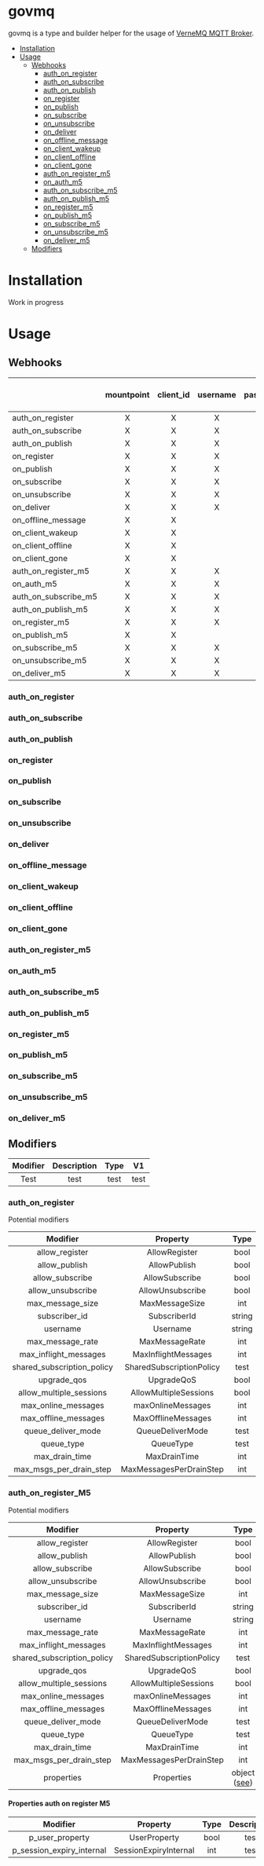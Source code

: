# govmq

govmq is a type and builder helper for the usage of [VerneMQ MQTT Broker](https://vernemq.com, "VerneMQ Homepage").

- [Installation](#installation)
- [Usage](#usage)
  - [Webhooks](#webhooks)
    - [auth_on_register](#auth_on_register)
    - [auth_on_subscribe](#auth_on_subscribe)
    - [auth_on_publish](#auth_on_publish)
    - [on_register](#on_register)
    - [on_publish](#on_publish)
    - [on_subscribe](#on_subscribe)
    - [on_unsubscribe](#on_unsubscribe)
    - [on_deliver](#on_deliver)
    - [on_offline_message](#on_offline_message)
    - [on_client_wakeup](#on_client_wakeup)
    - [on_client_offline](#on_client_offline)
    - [on_client_gone](#on_client_gone)
    - [auth_on_register_m5](#auth_on_register_m5)
    - [on_auth_m5](#on_auth_m5)
    - [auth_on_subscribe_m5](#auth_on_subscribe_m5)
    - [auth_on_publish_m5](#auth_on_publish_m5)
    - [on_register_m5](#on_register_m5)
    - [on_publish_m5](#on_publish_m5)
    - [on_subscribe_m5](#on_subscribe_m5)
    - [on_unsubscribe_m5](#on_unsubscribe_m5)
    - [on_deliver_m5](#on_deliver_m5)
  - [Modifiers](#modifiers)

# Installation 

Work in progress

# Usage

## Webhooks

|                      | mountpoint | client_id | username | password | peer_addr | peer_port | clean_session | topics (array object) | topics (string) | topics (array string) | qos | payload | retain | clean_start | properties |
|----------------------|:----------:|:---------:|:--------:|:--------:|:---------:|:---------:|:-------------:|:---------------------:|:---------------:|:---------------------:|:---:|:-------:|:------:|:-----------:|:----------:|
| auth_on_register     |     X      |     X     |    X     |    X     |     X     |     X     |       X       |                       |                 |                       |     |         |        |             |            |
| auth_on_subscribe    |     X      |     X     |    X     |          |           |           |               |           X           |                 |                       |     |         |        |             |            |
| auth_on_publish      |     X      |     X     |    X     |          |           |           |               |                       |        X        |                       |  X  |    X    |   X    |             |            |
| on_register          |     X      |     X     |    X     |          |     X     |     X     |               |                       |                 |                       |     |         |        |             |            |
| on_publish           |     X      |     X     |    X     |          |           |           |               |                       |        X        |                       |  X  |    X    |   X    |             |            |
| on_subscribe         |     X      |     X     |    X     |          |           |           |               |           X           |                 |                       |     |         |        |             |            |
| on_unsubscribe       |     X      |     X     |    X     |          |           |           |               |                       |                 |           X           |     |         |        |             |            |
| on_deliver           |     X      |     X     |    X     |          |           |           |               |                       |        X        |                       |     |    X    |        |             |            |
| on_offline_message   |     X      |     X     |          |          |           |           |               |                       |        X        |                       |  X  |    X    |   X    |             |            |
| on_client_wakeup     |     X      |     X     |          |          |           |           |               |                       |                 |                       |     |         |        |             |            |
| on_client_offline    |     X      |     X     |          |          |           |           |               |                       |                 |                       |     |         |        |             |            |
| on_client_gone       |     X      |     X     |          |          |           |           |               |                       |                 |                       |     |         |        |             |            |
| auth_on_register_m5  |     X      |     X     |    X     |    X     |     X     |     X     |               |                       |                 |                       |     |         |        |      X      |     X      |
| on_auth_m5           |     X      |     X     |    X     |          |           |           |               |                       |                 |                       |     |         |        |             |     X      |
| auth_on_subscribe_m5 |     X      |     X     |    X     |          |           |           |               |           X           |                 |                       |     |         |        |             |     X      |
| auth_on_publish_m5   |     X      |     X     |    X     |          |           |           |               |                       |        X        |                       |  X  |    X    |   X    |             |     X      |
| on_register_m5       |     X      |     X     |    X     |          |     X     |     X     |               |                       |                 |                       |     |         |        |             |     X      |
| on_publish_m5        |     X      |     X     |          |          |           |           |               |           X           |                 |                       |  X  |    X    |   X    |      X      |     X      |
| on_subscribe_m5      |     X      |     X     |    X     |          |           |           |               |           X           |                 |                       |     |         |        |             |     X      |
| on_unsubscribe_m5    |     X      |     X     |    X     |          |           |           |               |                       |                 |           X           |     |         |        |             |     X      |
| on_deliver_m5        |     X      |     X     |    X     |          |           |           |               |                       |        X        |                       |     |    X    |        |             |     X      |


### auth_on_register

### auth_on_subscribe

### auth_on_publish

### on_register

### on_publish

### on_subscribe

### on_unsubscribe


### on_deliver

### on_offline_message


### on_client_wakeup

### on_client_offline

### on_client_gone

### auth_on_register_m5

### on_auth_m5

### auth_on_subscribe_m5

### auth_on_publish_m5


### on_register_m5


### on_publish_m5


### on_subscribe_m5

### on_unsubscribe_m5


### on_deliver_m5

## Modifiers

| Modifier | Description | Type |  V1  | 
|:--------:|:-----------:|:----:|:----:|
|   Test   |    test     | test | test |


### auth_on_register

Potential modifiers

|          Modifier          |         Property         |                      Type                       | Description | 
|:--------------------------:|:------------------------:|:-----------------------------------------------:|:-----------:|
|       allow_register       |      AllowRegister       |                      bool                       |    test     |
|       allow_publish        |       AllowPublish       |                      bool                       |    test     |
|      allow_subscribe       |      AllowSubscribe      |                      bool                       |    test     |
|     allow_unsubscribe      |     AllowUnsubscribe     |                      bool                       |    test     |
|      max_message_size      |      MaxMessageSize      |                       int                       |    test     |
|       subscriber_id        |       SubscriberId       |                     string                      |    test     |
|          username          |         Username         |                     string                      |    test     |
|      max_message_rate      |      MaxMessageRate      |                       int                       |    test     |
|   max_inflight_messages    |   MaxInflightMessages    |                       int                       |    test     |
| shared_subscription_policy | SharedSubscriptionPolicy |                      test                       |    test     |
|        upgrade_qos         |        UpgradeQoS        |                      bool                       |    test     |
|  allow_multiple_sessions   |  AllowMultipleSessions   |                      bool                       |    test     |
|    max_online_messages     |    maxOnlineMessages     |                       int                       |    test     |
|    max_offline_messages    |    MaxOfflineMessages    |                       int                       |    test     |
|     queue_deliver_mode     |     QueueDeliverMode     |                      test                       |    test     |
|         queue_type         |        QueueType         |                      test                       |    test     |
|       max_drain_time       |       MaxDrainTime       |                       int                       |    test     |
|  max_msgs_per_drain_step   | MaxMessagesPerDrainStep  |                       int                       |    test     |

### auth_on_register_M5

Potential modifiers

|          Modifier          |         Property         |                      Type                       | Description | 
|:--------------------------:|:------------------------:|:-----------------------------------------------:|:-----------:|
|       allow_register       |      AllowRegister       |                      bool                       |    test     |
|       allow_publish        |       AllowPublish       |                      bool                       |    test     |
|      allow_subscribe       |      AllowSubscribe      |                      bool                       |    test     |
|     allow_unsubscribe      |     AllowUnsubscribe     |                      bool                       |    test     |
|      max_message_size      |      MaxMessageSize      |                       int                       |    test     |
|       subscriber_id        |       SubscriberId       |                     string                      |    test     |
|          username          |         Username         |                     string                      |    test     |
|      max_message_rate      |      MaxMessageRate      |                       int                       |    test     |
|   max_inflight_messages    |   MaxInflightMessages    |                       int                       |    test     |
| shared_subscription_policy | SharedSubscriptionPolicy |                      test                       |    test     |
|        upgrade_qos         |        UpgradeQoS        |                      bool                       |    test     |
|  allow_multiple_sessions   |  AllowMultipleSessions   |                      bool                       |    test     |
|    max_online_messages     |    maxOnlineMessages     |                       int                       |    test     |
|    max_offline_messages    |    MaxOfflineMessages    |                       int                       |    test     |
|     queue_deliver_mode     |     QueueDeliverMode     |                      test                       |    test     |
|         queue_type         |        QueueType         |                      test                       |    test     |
|       max_drain_time       |       MaxDrainTime       |                       int                       |    test     |
|  max_msgs_per_drain_step   | MaxMessagesPerDrainStep  |                       int                       |    test     |
|         properties         |        Properties        | object ([see](#properties-auth-on-register-m5)) |    test     |

#### Properties auth on register M5

|         Modifier          |        Property         | Type | Description | 
|:-------------------------:|:-----------------------:|:----:|:-----------:|
|      p_user_property      |      UserProperty       | bool |    test     |
| p_session_expiry_internal |  SessionExpiryInternal  | int  |    test     |


